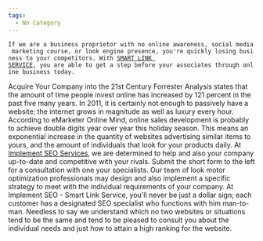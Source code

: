 ```yaml
---
tags:
  - No Category
---
```

`If we are a business proprietor with no online awareness, social media marketing course, or look engine presence, you're quickly losing business to your competitors. With `[`SMART LINK SERVICE`](http://implementseo.com)`, you are able to get a step before your associates through online business today. `

Acquire Your Company into the 21st Century Forrester Analysis states
that the amount of time people invest online has increased by 121
percent in the past five many years. In 2011, it is certainly not enough
to passively have a website; the internet grows in magnitude as well as
luxury every hour. According to eMarketer Online Mind, online sales
development is probably to achieve double digits year over year this
holiday season. This means an exponential increase in the quantity of
websites advertising similar items to yours, and the amount of
individuals that look for your products daily. At [Implement SEO
Services](http://implementseo.com), we are determined to help and also
your company up-to-date and competitive with your rivals. Submit the
short form to the left for a consultation with one your specialists. Our
team of look motor optimization professionals may design and also
implement a specific strategy to meet with the individual requirements
of your company. At Implement SEO - Smart Link Service, you'll never be
just a dollar sign; each customer has a designated SEO specialist who
functions with him man-to-man. Needless to say we understand which no
two websites or situations tend to be the same and tend to be pleased to
consult you about the individual needs and just how to attain a high
ranking for the website.